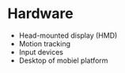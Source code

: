 # Hardware
* Head-mounted display (HMD) <!-- .element: class="fragment" -->
* Motion tracking <!-- .element: class="fragment" -->
* Input devices <!-- .element: class="fragment" -->
* Desktop of mobiel platform <!-- .element: class="fragment" -->